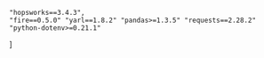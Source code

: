     "hopsworks==3.4.3",
    "fire==0.5.0" "yarl==1.8.2" "pandas>=1.3.5" "requests==2.28.2" "python-dotenv>=0.21.1"
]